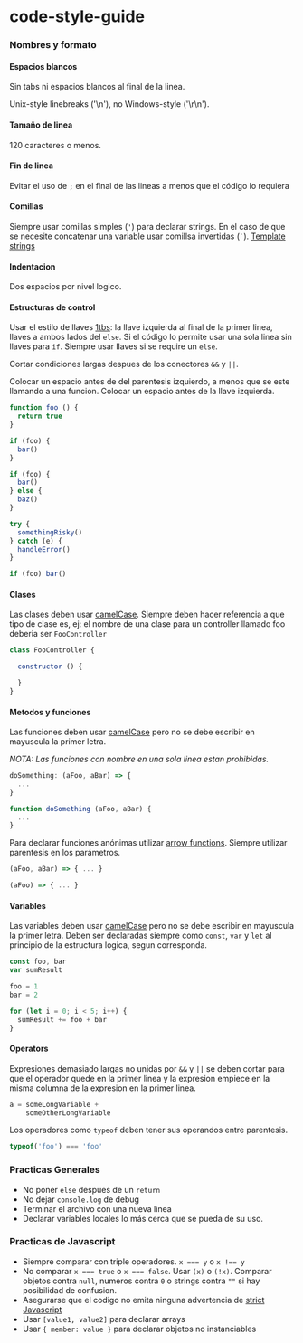 # code-style-guide

### Nombres y formato

#### Espacios blancos

Sin tabs ni espacios blancos al final de la linea.

Unix-style linebreaks ('\n'), no Windows-style ('\r\n').

#### Tamaño de linea

120 caracteres o menos.

#### Fin de linea

Evitar el uso de `;` en el final de las lineas a menos que el código lo requiera

#### Comillas
Siempre usar comillas simples (`'`) para declarar strings. 
En el caso de que se necesite concatenar una variable usar comillsa invertidas (`` ` ``). [Template strings](https://developer.mozilla.org/en/docs/Web/JavaScript/Reference/template_strings)

#### Indentacion

Dos espacios por nivel logico.

#### Estructuras de control

Usar el estilo de llaves [1tbs](http://eslint.org/docs/rules/brace-style.html#1tbs): la llave izquierda al final de la primer linea, llaves a ambos lados del `else`.
Si el código lo permite usar una sola linea sin llaves para `if`.
Siempre usar llaves si se require un `else`.

Cortar condiciones largas despues de los conectores `&&` y `||`.

Colocar un espacio antes de del parentesis izquierdo, a menos que se este llamando a una funcion.
Colocar un espacio antes de la llave izquierda.

```javascript
function foo () {
  return true
}

if (foo) {
  bar()
}

if (foo) {
  bar()
} else {
  baz()
}

try {
  somethingRisky()
} catch (e) {
  handleError()
}

if (foo) bar()
```

#### Clases
Las clases deben usar [camelCase](https://en.wikipedia.org/wiki/CamelCase). 
Siempre deben hacer referencia a que tipo de clase es, ej: el nombre de una clase para un controller llamado foo deberia ser `FooController`

```javascript
class FooController {

  constructor () {

  }
}
```

#### Metodos y funciones

Las funciones deben usar [camelCase](https://en.wikipedia.org/wiki/CamelCase) pero no se debe escribir en mayuscula la primer letra.

*NOTA: Las funciones con nombre en una sola linea estan prohibidas.*

```javascript
doSomething: (aFoo, aBar) => {
  ...
}
```
```javascript
function doSomething (aFoo, aBar) {
  ...
}
```
Para declarar funciones anónimas utilizar [arrow functions](https://developer.mozilla.org/en/docs/Web/JavaScript/Reference/Functions/Arrow_functions).
Siempre utilizar parentesis en los parámetros.

```javascript
(aFoo, aBar) => { ... }

(aFoo) => { ... }
```
#### Variables

Las variables deben usar [camelCase](https://en.wikipedia.org/wiki/CamelCase) pero no se debe escribir en mayuscula la primer letra.
Deben ser declaradas siempre como `const`, `var` y `let` al principio de la estructura logica, segun corresponda.

```javascript
const foo, bar
var sumResult

foo = 1
bar = 2

for (let i = 0; i < 5; i++) {
  sumResult += foo + bar
}
```

#### Operators

Expresiones demasiado largas no unidas por `&&` y `||` se deben cortar para que el operador quede en la primer linea y la expresion empiece en la misma columna de la expresion en la primer linea.

```javascript
a = someLongVariable + 
    someOtherLongVariable
```

Los operadores como `typeof` deben tener sus operandos entre parentesis.
```javascript
typeof('foo') === 'foo'
```
### Practicas Generales
- No poner `else` despues de un `return`
- No dejar `console.log` de debug 
- Terminar el archivo con una nueva linea 
- Declarar variables locales lo más cerca que se pueda de su uso.

### Practicas de Javascript 
- Siempre comparar con triple operadores. `x === y` o `x !== y`
- No comparar `x === true` o `x === false`. Usar `(x)` o `(!x)`. Comparar objetos contra `null`, numeros contra `0` o strings contra `""` si hay posibilidad de confusion.
- Asegurarse que el codigo no emita ninguna advertencia de [strict Javascript](https://developer.mozilla.org/en-US/docs/Web/JavaScript/Reference/Strict_mode/Transitioning_to_strict_mode)
- Usar `[value1, value2]` para declarar arrays
- Usar `{ member: value }` para declarar objetos no instanciables
